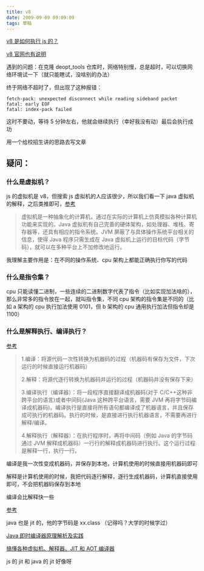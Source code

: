 ```yaml
---
title: v8
date: 2009-09-09 09:09:09
tags: 草稿
---
```


[v8 是如何执行 js 的？](https://www.zoo.team/article/the-process-of-executing-js-in-v8)

[v8 官网也有说明](https://v8.dev/docs/source-code)

遇到的问题：在克隆 deopt_tools 仓库时，网络特别慢，总是超时，可以切换网络环境试一下（就只能瞎试，没啥别的办法）

终于网络不超时了，但出现了这种报错：

```
fetch-pack: unexpected disconnect while reading sideband packet
fatal: early EOF
fatal: index-pack failed
```

这时不要动，等待 5 分钟左右，他就会继续执行（幸好我没有动）最后会执行成功

用一个给校招生讲的思路去写文章

## 疑问：

### 什么是虚拟机？

js 的虚拟机是 v8，但搜索 js 虚拟机的人应该很少，所以我们看一下 java 虚拟机的解释，之后类推即可，[参考](https://blog.csdn.net/zhangjg_blog/article/details/20380971)

> 虚拟机是一种抽象化的计算机，通过在实际的计算机上仿真模拟各种计算机功能来实现的。Java 虚拟机有自己完善的硬体架构，如处理器、堆栈、寄存器等，还具有相应的指令系统。JVM 屏蔽了与具体操作系统平台相关的信息，使得 Java 程序只需生成在 Java 虚拟机上运行的目标代码（字节码），就可以在多种平台上不加修改地运行。

我理解主要作用是：在不同的操作系统、cpu 架构上都能正确执行你写的代码

### 什么是指令集？

cpu 只能读懂二进制，一些连续的二进制数字代表了指令（比如实现加法啥的），那么非常多的指令放在一起，就叫指令集，不同 cpu 架构的指令集是不同的（比如 a 架构的 cpu 执行加法使用 0101，但 b 架构的 cpu 通用执行加法但指令却是 1100）

### 什么是解释执行、编译执行？

[参考](https://zhuanlan.zhihu.com/p/415844136)

> 1.编译：将源代码一次性转换为机器码的过程（机器码有保存为文件，下次运行的时候直接运行机器码）
>
> 2.解释：将源代逐行转换为机器码并运行的过程（机器码并没有保存下来）
>
> 3.编译执行（编译器）：将一段程序直接翻译成机器码(对于 C/C++这种非跨平台的语言)或者中间码(Java 这种跨平台语言，需要 JVM 再将字节码编译成机器码)。编译执行是直接将所有语句都编译成了机器语言，并且保存成可执行的机器码。执行的时候，是直接进行执行机器语言，不需要再进行解释/编译。
>
> 4.解释执行（解释器）：在执行程序时，再将中间码（例如 Java 的字节码通过 JVM 解释成机器码）一行行的解释成机器码进行执行。这个运行过程是解释一行，执行一行。

编译是我一次性变成机器码，并保存到本地，计算机使用的时候直接用机器码即可

解释是计算机使用的时候，我把代码逐行解释，逐行生成机器码，计算机直接使用即可，不会把机器码保存到本地

编译会比解释快一些

[参考](https://www.cnblogs.com/codehaogg/p/12852609.html)

java 也是 jit 的，他的字节码是 xx.class （记得吗？大学的时候学过）

[Java 即时编译器原理解析及实践](https://tech.meituan.com/2020/10/22/java-jit-practice-in-meituan.html)

[搞懂各种虚拟机、解释器、JIT 和 AOT 编译器](https://blog.csdn.net/zhongyili_sohu/article/details/106555297)

js 的 jit 和 java 的 jit 好像呀
